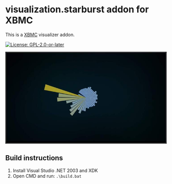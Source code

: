# visualization.starburst addon for XBMC

This is a [XBMC](https://xbmc.tv) visualizer addon.

[![License: GPL-2.0-or-later](https://img.shields.io/badge/License-GPL%20v2+-blue.svg)](LICENSE.md)

![screenshot](https://github.com/xbmc4xbox/visualization.starburst/blob/master/visualization.starburst/resources/screenshot-01.jpg)

## Build instructions

1. Install Visual Studio .NET 2003 and XDK
2. Open CMD and run: `.\build.bat`